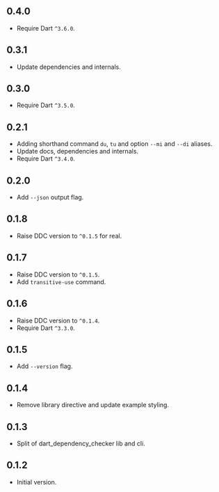## 0.4.0

- Require Dart `^3.6.0`.

## 0.3.1

- Update dependencies and internals.

## 0.3.0

- Require Dart `^3.5.0`.

## 0.2.1

- Adding shorthand command `du`, `tu` and option `--mi` and `--di` aliases.
- Update docs, dependencies and internals.
- Require Dart `^3.4.0`.

## 0.2.0

- Add `--json` output flag.

## 0.1.8

- Raise DDC version to `^0.1.5` for real.

## 0.1.7

- Raise DDC version to `^0.1.5`.
- Add `transitive-use` command.

## 0.1.6

- Raise DDC version to `^0.1.4`.
- Require Dart `^3.3.0`.

## 0.1.5

- Add `--version` flag.

## 0.1.4

- Remove library directive and update example styling.

## 0.1.3

- Split of dart_dependency_checker lib and cli.

## 0.1.2

- Initial version.
